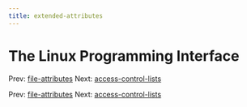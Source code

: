 ```yaml
---
title: extended-attributes
---
```




# The Linux Programming Interface

Prev: [file-attributes](file-attributes.md) Next:
[access-control-lists](access-control-lists.md)

Prev: [file-attributes](file-attributes.md) Next:
[access-control-lists](access-control-lists.md)
